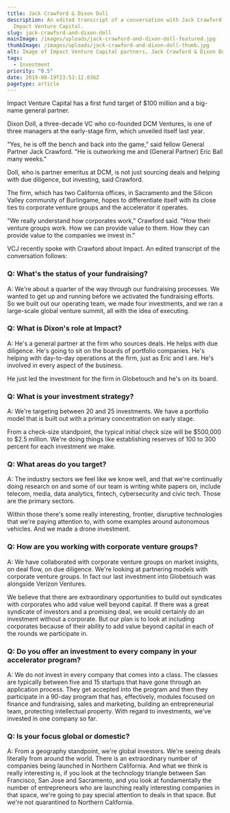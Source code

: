 ```yaml
---
title: Jack Crawford & Dixon Doll
description: An edited transcript of a conversation with Jack Crawford about
  Impact Venture Capital.
slug: jack-crawford-and-dixon-doll
mainImage: /images/uploads/jack-crawford-and-dixon-doll-featured.jpg
thumbImage: /images/uploads/jack-crawford-and-dixon-doll-thumb.jpg
alt: Image of Impact Venture Capital partners, Jack Crawford & Dixon Doll
tags:
  - Investment
priority: "0.5"
date: 2019-08-19T23:53:12.036Z
pagetype: article
---
```

Impact Venture Capital has a first fund target of $100 million and a big-name general partner.

Dixon Doll, a three-decade VC who co-founded DCM Ventures, is one of three managers at the early-stage firm, which unveiled itself last year.

"Yes, he is off the bench and back into the game," said fellow General Partner Jack Crawford. "He is outworking me and (General Partner) Eric Ball many weeks."

Doll, who is partner emeritus at DCM, is not just sourcing deals and helping with due diligence, but investing, said Crawford.

The firm, which has two California offices, in Sacramento and the Silicon Valley community of Burlingame, hopes to differentiate itself with its close ties to corporate venture groups and the accelerator it operates.

"We really understand how corporates work," Crawford said. "How their venture groups work. How we can provide value to them. How they can provide value to the companies we invest in."

VCJ recently spoke with Crawford about Impact. An edited transcript of the conversation follows:

### Q: What's the status of your fundraising?

A: We're about a quarter of the way through our fundraising processes. We wanted to get up and running before we activated the fundraising efforts. So we built out our operating team, we made four investments, and we ran a large-scale global venture summit, all with the idea of executing.

### Q: What is Dixon's role at Impact?

A: He's a general partner at the firm who sources deals. He helps with due diligence. He's going to sit on the boards of portfolio companies. He's helping with day-to-day operations at the firm, just as Eric and I are. He's involved in every aspect of the business.

He just led the investment for the firm in Globetouch and he's on its board.

### Q: What is your investment strategy?

A: We're targeting between 20 and 25 investments. We have a portfolio model that is built out with a primary concentration on early stage.

From a check-size standpoint, the typical initial check size will be $500,000 to $2.5 million. We're doing things like establishing reserves of 100 to 300 percent for each investment we make.

### Q: What areas do you target?

A: The industry sectors we feel like we know well, and that we're continually doing research on and some of our team is writing white papers on, include telecom, media, data analytics, fintech, cybersecurity and civic tech. Those are the primary sectors.

Within those there's some really interesting, frontier, disruptive technologies that we're paying attention to, with some examples around autonomous vehicles. And we made a drone investment.

### Q: How are you working with corporate venture groups?

A: We have collaborated with corporate venture groups on market insights, on deal flow, on due diligence. We're looking at partnering models with corporate venture groups. In fact our last investment into Globetouch was alongside Verizon Ventures.

We believe that there are extraordinary opportunities to build out syndicates with corporates who add value well beyond capital. If there was a great syndicate of investors and a promising deal, we would certainly do an investment without a corporate. But our plan is to look at including corporates because of their ability to add value beyond capital in each of the rounds we participate in.

### Q: Do you offer an investment to every company in your accelerator program?

A: We do not invest in every company that comes into a class. The classes are typically between five and 15 startups that have gone through an application process. They get accepted into the program and then they participate in a 90-day program that has, effectively, modules focused on finance and fundraising, sales and marketing, building an entrepreneurial team, protecting intellectual property. With regard to investments, we've invested in one company so far.

### Q: Is your focus global or domestic?

A: From a geography standpoint, we're global investors. We're seeing deals literally from around the world. There is an extraordinary number of companies being launched in Northern California. And what we think is really interesting is, if you look at the technology triangle between San Francisco, San Jose and Sacramento, and you look at fundamentally the number of entrepreneurs who are launching really interesting companies in that space, we're going to pay special attention to deals in that space. But we're not quarantined to Northern California.